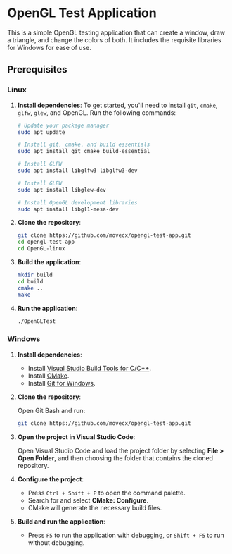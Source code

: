 # OpenGL Test Application

This is a simple OpenGL testing application that can create a window, draw a triangle, and change the colors of both.
It includes the requisite libraries for Windows for ease of use.

## Prerequisites

### Linux

1. **Install dependencies**:
   To get started, you'll need to install `git`, `cmake`, `glfw`, `glew`, and OpenGL. Run the following commands:

   ```bash
   # Update your package manager
   sudo apt update
   
   # Install git, cmake, and build essentials
   sudo apt install git cmake build-essential

   # Install GLFW
   sudo apt install libglfw3 libglfw3-dev

   # Install GLEW
   sudo apt install libglew-dev

   # Install OpenGL development libraries
   sudo apt install libgl1-mesa-dev
   ```

2. **Clone the repository**:

   ```bash
   git clone https://github.com/movecx/opengl-test-app.git
   cd opengl-test-app
   cd OpenGL-linux
   ```

3. **Build the application**:

   ```bash
   mkdir build
   cd build
   cmake ..
   make
   ```

4. **Run the application**:

   ```bash
   ./OpenGLTest
   ```

### Windows

1. **Install dependencies**:
   - Install [Visual Studio Build Tools for C/C++](https://visualstudio.microsoft.com/visual-cpp-build-tools/).
   - Install [CMake](https://cmake.org/download/).
   - Install [Git for Windows](https://gitforwindows.org/).

2. **Clone the repository**:

   Open Git Bash and run:

   ```bash
   git clone https://github.com/movecx/opengl-test-app.git
   ```

3. **Open the project in Visual Studio Code**:

   Open Visual Studio Code and load the project folder by selecting **File > Open Folder**, and then choosing the folder that contains the cloned repository.

4. **Configure the project**:

   - Press `Ctrl + Shift + P` to open the command palette.
   - Search for and select **CMake: Configure**.
   - CMake will generate the necessary build files.

5. **Build and run the application**:

   - Press `F5` to run the application with debugging, or `Shift + F5` to run without debugging.
